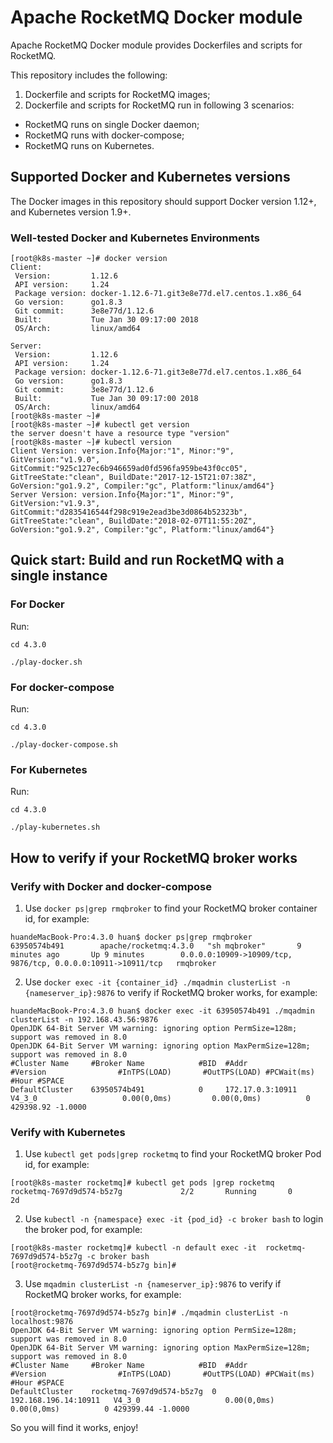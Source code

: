 # Apache RocketMQ Docker module

Apache RocketMQ Docker module provides Dockerfiles and scripts for RocketMQ.

This repository includes the following: 

1. Dockerfile and scripts for RocketMQ images;
2. Dockerfile and scripts for RocketMQ run in following 3 scenarios:
- RocketMQ runs on single Docker daemon;
- RocketMQ runs with docker-compose;
- RocketMQ runs on Kubernetes.


## Supported Docker and Kubernetes versions

The Docker images in this repository should support Docker version 1.12+, and Kubernetes version 1.9+.

### Well-tested Docker and Kubernetes Environments

```
[root@k8s-master ~]# docker version
Client:
 Version:         1.12.6
 API version:     1.24
 Package version: docker-1.12.6-71.git3e8e77d.el7.centos.1.x86_64
 Go version:      go1.8.3
 Git commit:      3e8e77d/1.12.6
 Built:           Tue Jan 30 09:17:00 2018
 OS/Arch:         linux/amd64

Server:
 Version:         1.12.6
 API version:     1.24
 Package version: docker-1.12.6-71.git3e8e77d.el7.centos.1.x86_64
 Go version:      go1.8.3
 Git commit:      3e8e77d/1.12.6
 Built:           Tue Jan 30 09:17:00 2018
 OS/Arch:         linux/amd64
[root@k8s-master ~]# 
[root@k8s-master ~]# kubectl get version
the server doesn't have a resource type "version"
[root@k8s-master ~]# kubectl version
Client Version: version.Info{Major:"1", Minor:"9", GitVersion:"v1.9.0", GitCommit:"925c127ec6b946659ad0fd596fa959be43f0cc05", GitTreeState:"clean", BuildDate:"2017-12-15T21:07:38Z", GoVersion:"go1.9.2", Compiler:"gc", Platform:"linux/amd64"}
Server Version: version.Info{Major:"1", Minor:"9", GitVersion:"v1.9.3", GitCommit:"d2835416544f298c919e2ead3be3d0864b52323b", GitTreeState:"clean", BuildDate:"2018-02-07T11:55:20Z", GoVersion:"go1.9.2", Compiler:"gc", Platform:"linux/amd64"}

```

## Quick start: Build and run RocketMQ with a single instance

### For Docker

Run: 

```
cd 4.3.0

./play-docker.sh

```

### For docker-compose

Run:

```
cd 4.3.0

./play-docker-compose.sh

```


### For Kubernetes

Run:

```
cd 4.3.0

./play-kubernetes.sh

```

## How to verify if your RocketMQ broker works

### Verify with Docker and docker-compose

1. Use `docker ps|grep rmqbroker` to find your RocketMQ broker container id, for example:
```
huandeMacBook-Pro:4.3.0 huan$ docker ps|grep rmqbroker
63950574b491        apache/rocketmq:4.3.0   "sh mqbroker"       9 minutes ago       Up 9 minutes        0.0.0.0:10909->10909/tcp, 9876/tcp, 0.0.0.0:10911->10911/tcp   rmqbroker
```

2. Use `docker exec -it {container_id} ./mqadmin clusterList -n {nameserver_ip}:9876` to verify if RocketMQ broker works, for example:
```
huandeMacBook-Pro:4.3.0 huan$ docker exec -it 63950574b491 ./mqadmin clusterList -n 192.168.43.56:9876
OpenJDK 64-Bit Server VM warning: ignoring option PermSize=128m; support was removed in 8.0
OpenJDK 64-Bit Server VM warning: ignoring option MaxPermSize=128m; support was removed in 8.0
#Cluster Name     #Broker Name            #BID  #Addr                  #Version                #InTPS(LOAD)       #OutTPS(LOAD) #PCWait(ms) #Hour #SPACE
DefaultCluster    63950574b491            0     172.17.0.3:10911       V4_3_0                   0.00(0,0ms)         0.00(0,0ms)          0 429398.92 -1.0000

```

### Verify with Kubernetes

1. Use `kubectl get pods|grep rocketmq` to find your RocketMQ broker Pod id, for example:
```
[root@k8s-master rocketmq]# kubectl get pods |grep rocketmq
rocketmq-7697d9d574-b5z7g             2/2       Running       0          2d
```

2. Use `kubectl -n {namespace} exec -it {pod_id} -c broker bash` to login the broker pod, for example:
```
[root@k8s-master rocketmq]# kubectl -n default exec -it  rocketmq-7697d9d574-b5z7g -c broker bash
[root@rocketmq-7697d9d574-b5z7g bin]# 
```

3. Use `mqadmin clusterList -n {nameserver_ip}:9876` to verify if RocketMQ broker works, for example:
```
[root@rocketmq-7697d9d574-b5z7g bin]# ./mqadmin clusterList -n localhost:9876
OpenJDK 64-Bit Server VM warning: ignoring option PermSize=128m; support was removed in 8.0
OpenJDK 64-Bit Server VM warning: ignoring option MaxPermSize=128m; support was removed in 8.0
#Cluster Name     #Broker Name            #BID  #Addr                  #Version                #InTPS(LOAD)       #OutTPS(LOAD) #PCWait(ms) #Hour #SPACE
DefaultCluster    rocketmq-7697d9d574-b5z7g  0     192.168.196.14:10911   V4_3_0                   0.00(0,0ms)         0.00(0,0ms)          0 429399.44 -1.0000

```

So you will find it works, enjoy!